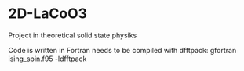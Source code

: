 # 2D-LaCoO3
Project in theoretical solid state physiks

Code is written in Fortran
needs to be compiled with dfftpack: gfortran ising_spin.f95 -ldfftpack
